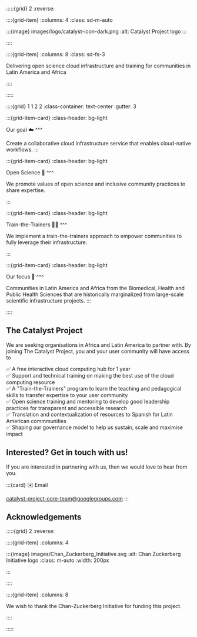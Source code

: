 :::::{grid} 2
:reverse:

::::{grid-item}
:columns: 4
:class: sd-m-auto

:::{image} images/logo/catalyst-icon-dark.png
:alt: Catalyst Project logo
:::

::::

::::{grid-item}
:columns: 8
:class: sd-fs-3

Delivering open science cloud infrastructure and training for communities in Latin America and Africa

::::

:::::

::::{grid} 1 1 2 2
:class-container: text-center 
:gutter: 3

:::{grid-item-card}
:class-header: bg-light

Our goal ☁️
^^^

Create a collaborative cloud infrastructure service that enables cloud-native workflows.
:::

:::{grid-item-card}
:class-header: bg-light

Open Science 🧪️
^^^

We promote values of open science and inclusive community practices to share expertise.

:::

:::{grid-item-card}
:class-header: bg-light

Train-the-Trainers 👩‍🏫
^^^

We implement a train-the-trainers approach to empower communities to fully leverage their infrastructure.

:::

:::{grid-item-card}
:class-header: bg-light

Our focus 🎯
^^^

Communities in Latin America and Africa from the Biomedical, Health and Public Health Sciences that are historically marginalized from large-scale scientific infrastructure projects.
:::

::::

## The Catalyst Project

We are seeking organisations in Africa and Latin America to partner with. By joining The Catalyst Project, you and your user community will have access to

✅ A free interactive cloud computing hub for 1 year  
✅ Support and technical training on making the best use of the cloud computing resource  
✅ A "Train-the-Trainers" program to learn the teaching and pedagogical skills to transfer expertise to your user community  
✅ Open science training and mentoring to develop good leadership practices for transparent and accessible research  
✅ Translation and contextualization of resources to Spanish for Latin American commmunities  
✅ Shaping our governance model to help us sustain, scale and maximise impact

## Interested? Get in touch with us!

If you are interested in partnering with us, then we would love to hear from you.

<!-- Would be nice to insert a structured form here  -->

:::{card} ✉️ Email

[catalyst-project-core-team@googlegroups.com](mailto:catalyst-project-core-team@googlegroups.com)
:::

## Acknowledgements

:::::{grid} 2
:reverse:

::::{grid-item}
:columns: 4

:::{image} images/Chan_Zuckerberg_Initiative.svg
:alt: Chan Zuckerberg Initiative logo
:class: m-auto
:width: 200px

:::

::::

::::{grid-item}
:columns: 8

We wish to thank the Chan-Zuckerberg Initiative for funding this project.

::::

:::::
